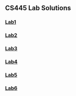 ## CS445 Lab Solutions
###  [Lab1](https://github.com/amayah2021/CS445-labs/blob/main/Lab1/Lab1%20.pdf)
###  [Lab2](https://github.com/amayah2021/CS445-labs/blob/main/Lab2/Lab2.pdf)
###  [Lab3](https://github.com/amayah2021/CS445-labs/tree/main/Lab3)
###  [Lab4](https://github.com/amayah2021/CS445-labs/tree/main/Lab4)
###  [Lab5](https://github.com/amayah2021/CS445-labs/tree/main/Lab5)
###  [Lab6](https://github.com/amayah2021/CS445-labs/tree/main/Lab6)